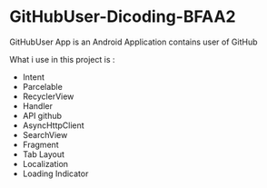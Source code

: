 # GitHubUser-Dicoding-BFAA2
GitHubUser App is an Android Application contains user of GitHub

What i use in this project is :

- Intent
- Parcelable
- RecyclerView
- Handler
- API github
- AsyncHttpClient
- SearchView
- Fragment
- Tab Layout
- Localization
- Loading Indicator
